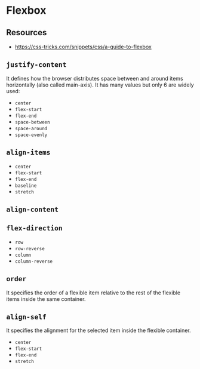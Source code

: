 # Flexbox

## Resources

- https://css-tricks.com/snippets/css/a-guide-to-flexbox

## `justify-content`

It defines how the browser distributes space between and around items horizontally (also called main-axis). It has many values but only 6 are widely used:

- `center`
- `flex-start`
- `flex-end`
- `space-between`
- `space-around`
- `space-evenly`

## `align-items`

- `center`
- `flex-start`
- `flex-end`
- `baseline`
- `stretch`

## `align-content`

## `flex-direction`

- `row`
- `row-reverse`
- `column`
- `column-reverse`

## `order`

It specifies the order of a flexible item relative to the rest of the flexible items inside the same container.

## `align-self`

It specifies the alignment for the selected item inside the flexible container.

- `center`
- `flex-start`
- `flex-end`
- `stretch`
